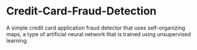 # Credit-Card-Fraud-Detection
A simple credit card application fraud detector that uses self-organizing maps, a type of artificial neural network that is trained using unsupervised learning.
